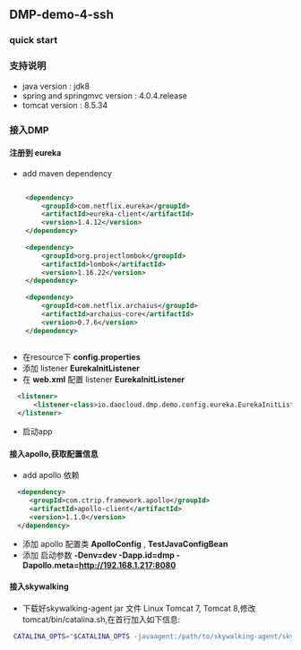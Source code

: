 ## DMP-demo-4-ssh


### quick start


### 支持说明
  - java version : jdk8
  - spring and springmvc version : 4.0.4.release
  - tomcat version : 8.5.34
  
### 接入DMP 


#### 注册到 eureka

 - add maven dependency
  ```xml
 
      <dependency>
          <groupId>com.netflix.eureka</groupId>
          <artifactId>eureka-client</artifactId>
          <version>1.4.12</version>
      </dependency>
      
      <dependency>
          <groupId>org.projectlombok</groupId>
          <artifactId>lombok</artifactId>
          <version>1.16.22</version>
      </dependency>
      
      <dependency>
          <groupId>com.netflix.archaius</groupId>
          <artifactId>archaius-core</artifactId>
          <version>0.7.6</version>
      </dependency>
      
  ```
 - 在resource下 **config.properties** 
 - 添加 listener **EurekaInitListener**
 - 在 **web.xml** 配置 listener **EurekaInitListener** 
  ```xml
    <listener>
    	<listener-class>io.daocloud.dmp.demo.config.eureka.EurekaInitListener</listener-class>
    </listener>
  ```
 - 启动app
 
#### 接入apollo,获取配置信息
 - add apollo 依赖
  ```xml
    <dependency>
       <groupId>com.ctrip.framework.apollo</groupId>
       <artifactId>apollo-client</artifactId>
       <version>1.1.0</version>
    </dependency>
  ```
 - 添加 apollo 配置类 **ApolloConfig** , **TestJavaConfigBean**
 - 添加 启动参数 **-Denv=dev -Dapp.id=dmp -Dapollo.meta=http://192.168.1.217:8080**
 
 #### 接入skywalking
 - 下载好skywalking-agent jar 文件
 Linux Tomcat 7, Tomcat 8,修改 tomcat/bin/catalina.sh,在首行加入如下信息:
 ```bash
  CATALINA_OPTS="$CATALINA_OPTS -javaagent:/path/to/skywalking-agent/skywalking-agent.jar"; export CATALINA_OPTS
 ```